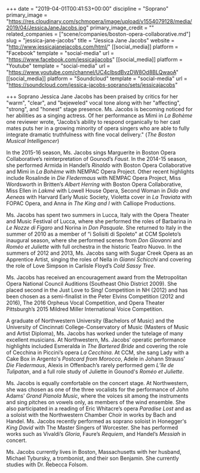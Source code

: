 +++
date = "2019-04-01T00:41:53+00:00"
discipline = "Soprano"
primary_image = "https://res.cloudinary.com/schmopera/image/upload/v1554079128/media/2019/04/JessicaJaneJacobs.jpg"
primary_image_credit = ""
related_companies = ["scene/companies/boston-opera-collaborative.md"]
slug = "jessica-jane-jacobs"
title = "Jessica Jane Jacobs"
website = "http://www.jessicajanejacobs.com/html/"
[[social_media]]
platform = "Facebook"
template = "social-media"
url = "https://www.facebook.com/jessicajjacobs"
[[social_media]]
platform = "Youtube"
template = "social-media"
url = "https://www.youtube.com/channel/UC4cIbsdBvzDW8Od8BLQwaoA"
[[social_media]]
platform = "Soundcloud"
template = "social-media"
url = "https://soundcloud.com/jessica-jacobs-soprano/sets/jessicajacobs"

+++
Soprano Jessica Jane Jacobs has been praised by critics for her "warm", "clear", and "bejeweled" vocal tone along with her "affecting", "strong", and "honest" stage presence. Ms. Jacobs is becoming noticed for her abilities as a singing actress. Of her performance as Mimì in _La Bohème_ one reviewer wrote, "Jacobs’s ability to respond organically to her cast mates puts her in a growing minority of opera singers who are able to fully integrate dramatic truthfulness with fine vocal delivery." (_The Boston Musical Intelligencer_)

In the 2015-16 season, Ms. Jacobs sings Marguerite in Boston Opera Collaborative’s reinterpretation of Gounod’s _Faust_. In the 2014-15 season, she performed Armida in Handel’s _Rinaldo_ with Boston Opera Collaborative and Mimì in _La Bohème_ with NEMPAC Opera Project. Other recent highlights include Rosalinde in _Die Fledermaus_ with NEMPAC Opera Project, Miss Wordsworth in Britten’s _Albert Herring_ with Boston Opera Collaborative, Miss Ellen in _Lakmé_ with Lowell House Opera, Second Woman in _Dido and Aeneas_ with Harvard Early Music Society, Violetta cover in _La Traviata_ with FOPAC Opera, and Anna in _The King and I_ with Calliope Productions.

Ms. Jacobs has spent two summers in Lucca, Italy with the Opera Theater and Music Festival of Lucca, where she performed the roles of Barbarina in _Le Nozze di Figaro_ and Norina in _Don Pasquale_. She returned to Italy in the summer of 2010 as a member of “i Solisiti di Spoleto" at CCM Spoleto’s inaugural season, where she performed scenes from _Don Giovanni_ and _Roméo et Juliette_ with full orchestra in the historic Teatro Nuovo. In the summers of 2012 and 2013, Ms. Jacobs sang with Sugar Creek Opera as an Apprentice Artist, singing the roles of Nella in _Gianni Schicchi_ and covering the role of Love Simpson in Carlisle Floyd’s _Cold Sassy Tree_.

Ms. Jacobs has received an encouragement award from the Metropolitan Opera National Council Auditions (Southeast Ohio District 2009). She placed second in the Just Love to Sing! Competition in NH (2012) and has been chosen as a semi-finalist in the Peter Elvins Competition (2012 and 2016), The 2016 Orpheus Vocal Competition, and Opera Theater Pittsburgh’s 2015 Mildred Miller International Voice Competition. 

A graduate of Northwestern University (Bachelors of Music) and the University of Cincinnati College-Conservatory of Music (Masters of Music and Artist Diploma), Ms. Jacobs has worked under the tutelage of many excellent musicians. At Northwestern, Ms. Jacobs’ operatic performance highlights included Esmeralda in _The Bartered Bride_ and covering the role of Cecchina in Piccini’s opera _La Cecchina_. At CCM, she sang Lady with a Cake Box in Argento's _Postcard from Morocco_, Adele in Johann Strauss’ _Die Fledermaus_, Alexis in Offenbach’s rarely performed gem _L’île de Tulipatan_, and a full role study of Juliette in Gounod's _Roméo et Juliette_.

Ms. Jacobs is equally comfortable on the concert stage. At Northwestern, she was chosen as one of the three vocalists for the performance of John Adams’ _Grand Pianola Music_, where the voices sit among the instruments and sing pitches on vowels only, as members of the wind ensemble. She also participated in a reading of Eric Whitacre’s opera _Paradise Lost_ and as a soloist with the Northwestern Chamber Choir in works by Bach and Handel. Ms. Jacobs recently performed as soprano soloist in Honegger's _King David_ with The Master Singers of Worcester. She has performed works such as Vivaldi’s _Gloria_, Faure’s _Requiem_, and Handel’s _Messiah_ in concert.

Ms. Jacobs currently lives in Boston, Massachusetts with her husband, Michael Tybursky, a trombonist, and their son Benjamin. She currently studies with Dr. Rebecca Folsom.